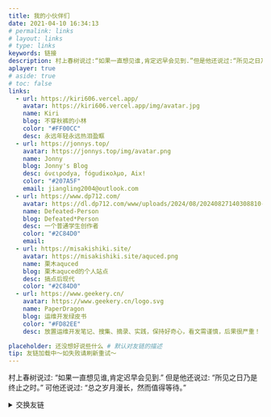 ```yaml
---
title: 我的小伙伴们
date: 2021-04-10 16:34:13
# permalink: links
# layout: links
# type: links
keywords: 链接
description: 村上春树说过:“如果一直想见谁,肯定迟早会见到.”但是他还说过:“所见之日乃是终止之时。” 可他还说过:“总之岁月漫长，然而值得等待。”
aplayer: true
# aside: true
# toc: false
links:
  - url: https://kiri606.vercel.app/
    avatar: https://kiri606.vercel.app/img/avatar.jpg
    name: Kiri
    blog: 不穿秋裤的小林
    color: "#FF00CC" 
    desc: 永远年轻永远热泪盈眶
  - url: https://jonnys.top/
    avatar: https://jonnys.top/img/avatar.png
    name: Jonny
    blog: Jonny's Blog
    desc: όνειροdya, fόgudiκολμο, Aix!
    color: "#207A5F" 
    email: jiangling2004@outlook.com
  - url: https://www.dp712.com/ 
    avatar: https://dl.dp712.com/www/uploads/2024/08/20240827140308810-docker-logo.png
    name: Defeated-Person
    blog: Defeated*Person
    desc: 一个普通学生创作者
    color: "#2C84D0" 
    email: 
  - url: https://misakishiki.site/
    avatar: https://misakishiki.site/aquced.png
    name: 栗木aquced
    blog: 栗木aquced的个人站点
    desc: 搞点后现代
    color: "#2C84D0" 
  - url: https://www.geekery.cn/
    avatar: https://www.geekery.cn/logo.svg
    name: PaperDragon
    blog: 运维开发绿皮书
    color: "#FD82EE"
    desc: 放置运维开发笔记、搜集、摘录、实践，保持好奇心，看文需谨慎，后果很严重！

placeholder: 还没想好说些什么 # 默认对友链的描述
tip: 友链加载中～如失败请刷新重试～
---
```


<YunLinks :links="frontmatter.links" :random="frontmatter.random" />

<meting-js
 id="1335980476"
 server="netease"
 type="song"
 theme="#C20C0C">
</meting-js>


村上春树说过:
“如果一直想见谁,肯定迟早会见到.”
但是他还说过:
“所见之日乃是终止之时。”
可他还说过:
“总之岁月漫长，然而值得等待。”

<details>
  <summary>交换友链</summary>

欢迎交换友链，需要请联系1848177368@qq.com 或者左边QQ小图标联系我的QQ~~
名称：Masle老哲
网站名称：老哲的小客栈
网站地址：https://masle.top/
网站简介：一起向未来奔跑和冒险吧！
网站头像：https://cdn.jsdelivr.net/gh/masle1/masle.github.io@main/pages/img/Masle.1.jpg
自行添加我的链接后可以在评论区留下你的博客信息
博客信息包括「链接 头像 名字 博客名称 介绍 」以及两个非必需的「颜色 邮箱」

</details>
